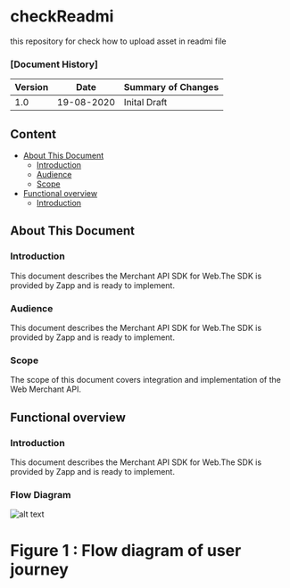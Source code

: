 # checkReadmi
this repository for check how to upload asset in  readmi file
### [Document History]
| Version  | Date      | Summary of Changes |
| ---------| ----------| -------------------|
|    1.0   | 19-08-2020| Inital Draft       |

## Content

- [About This Document](#aboutDocument)
  - [Introduction](#Introduction)
  - [Audience](#Audience)
  - [Scope](#scope)
- [Functional overview](#FunctionalOverview)
  - [Introduction](#FIntroduction)

## About This Document <a name="aboutDocument"></a>

### Introduction <a name="Introduction"></a>
This document describes the Merchant API SDK for Web.The SDK is provided
by Zapp and is ready to implement.

### Audience <a name="Audience"></a>
This document describes the Merchant API SDK for Web.The SDK is provided
by Zapp and is ready to implement.

### Scope <a name="scope"></a>
The scope of this document covers integration and implementation of the Web Merchant API.

## Functional overview <a name="FunctionalOverview"></a>

### Introduction <a name="FIntroduction"></a>
This document describes the Merchant API SDK for Web.The SDK is provided
by Zapp and is ready to implement.


### Flow Diagram
![alt text](https://raw.githubusercontent.com/ankushsapkal/checkReadmi/main/.github/images/flow.jpg?raw=true)

# Figure 1 : Flow diagram of user journey
